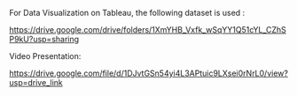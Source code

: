 For Data Visualization on Tableau, the following dataset is used :

https://drive.google.com/drive/folders/1XmYHB_Vxfk_wSqYY1Q51cYL_CZhSP9kU?usp=sharing

Video Presentation:


https://drive.google.com/file/d/1DJvtGSn54yi4L3APtuic9LXsei0rNrL0/view?usp=drive_link

